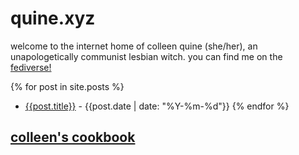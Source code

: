 # quine.xyz

welcome to the internet home of colleen quine (she/her), an unapologetically communist lesbian witch. you can find me on the <a rel="me" href="https://witches.live/@colleen">fediverse!</a>

{% for post in site.posts %}
- [{{post.title}}]({{post.url}}) - {{post.date | date: "%Y-%m-%d"}}
{% endfor %}

## [colleen's cookbook](./recipes.md)
